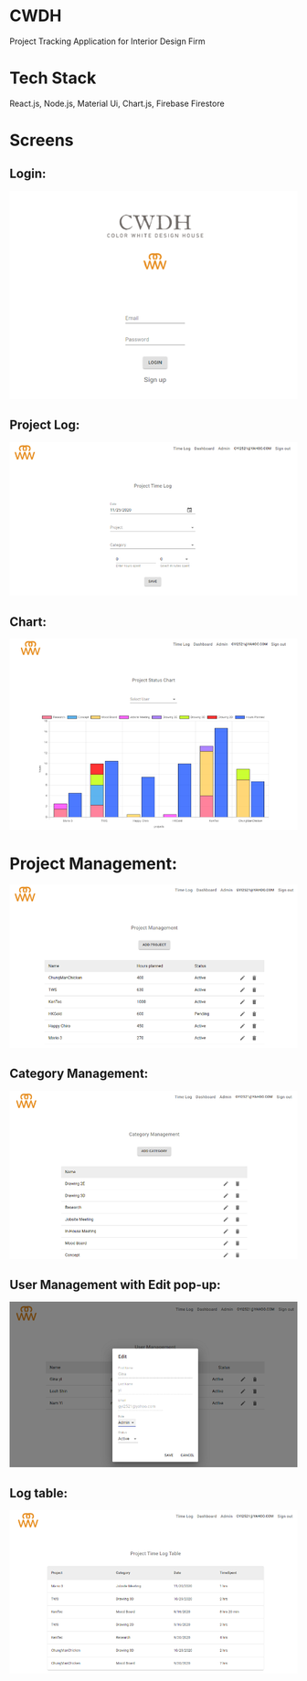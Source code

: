 # CWDH

Project Tracking Application for Interior Design Firm

# Tech Stack

React.js, Node.js, Material Ui, Chart.js, Firebase Firestore

# Screens

## Login:

![Alt text](images/login.png)

## Project Log:

![Alt text](images/log.png)

## Chart:

![Alt text](images/chart.png)

# Project Management:

![Alt text](images/project.png)

## Category Management:

![Alt text](images/category.png)

## User Management with Edit pop-up:

![Alt text](images/user.png)

## Log table:

![Alt text](images/table.png)
